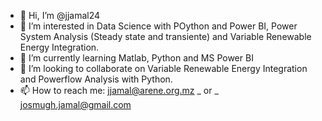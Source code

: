 - 👋 Hi, I’m @jjamal24
- 👀 I’m interested in Data Science with POython and Power BI, Power System Analysis (Steady state and transiente) and Variable Renewable Energy Integration.
- 🌱 I’m currently learning Matlab, Python and MS Power BI
- 💞️ I’m looking to collaborate on Variable Renewable Energy Integration and Powerflow Analysis with Python.
- 📫 How to reach me: jjamal@arene.org.mz _ or _ josmugh.jamal@gmail.com

<!---
jjamal24/jjamal24 is a ✨ special ✨ repository because its `README.md` (this file) appears on your GitHub profile.
You can click the Preview link to take a look at your changes.
--->
